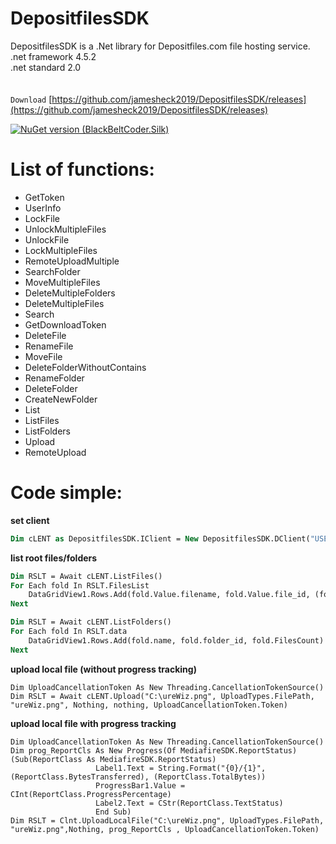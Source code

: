 # DepositfilesSDK
DepositfilesSDK is a .Net library for Depositfiles.com file hosting service.<br>
.net framework 4.5.2<br>
.net standard 2.0<br>
<br>
<br>
`Download`
[https://github.com/jamesheck2019/DepositfilesSDK/releases](https://github.com/jamesheck2019/DepositfilesSDK/releases)<br>

[![NuGet version (BlackBeltCoder.Silk)](https://img.shields.io/nuget/v/DeQmaTech.DepositfilesSDK.svg?style=plastic)](https://www.nuget.org/packages/DeQmaTech.DepositfilesSDK/)

# List of functions:
* GetToken
* UserInfo
* LockFile
* UnlockMultipleFiles
* UnlockFile
* LockMultipleFiles
* RemoteUploadMultiple
* SearchFolder
* MoveMultipleFiles
* DeleteMultipleFolders
* DeleteMultipleFiles
* Search
* GetDownloadToken
* DeleteFile
* RenameFile
* MoveFile
* DeleteFolderWithoutContains
* RenameFolder
* DeleteFolder
* CreateNewFolder
* List
* ListFiles
* ListFolders
* Upload
* RemoteUpload



# Code simple:
**set client**
```vb
Dim cLENT as DepositfilesSDK.IClient = New DepositfilesSDK.DClient("USER", "PASS", Nothing)
```
**list root files/folders**
```vb
Dim RSLT = Await cLENT.ListFiles()
For Each fold In RSLT.FilesList
    DataGridView1.Rows.Add(fold.Value.filename, fold.Value.file_id, (fold.Value.size))
Next

Dim RSLT = Await cLENT.ListFolders()
For Each fold In RSLT.data
    DataGridView1.Rows.Add(fold.name, fold.folder_id, fold.FilesCount)
Next
```
**upload local file (without progress tracking)**
```vb.net
Dim UploadCancellationToken As New Threading.CancellationTokenSource()
Dim RSLT = Await cLENT.Upload("C:\ureWiz.png", UploadTypes.FilePath, "ureWiz.png", Nothing, nothing, UploadCancellationToken.Token)
```
**upload local file with progress tracking**
```vb.net
Dim UploadCancellationToken As New Threading.CancellationTokenSource()
Dim prog_ReportCls As New Progress(Of MediafireSDK.ReportStatus)(Sub(ReportClass As MediafireSDK.ReportStatus)
                   Label1.Text = String.Format("{0}/{1}", (ReportClass.BytesTransferred), (ReportClass.TotalBytes))
                   ProgressBar1.Value = CInt(ReportClass.ProgressPercentage)
                   Label2.Text = CStr(ReportClass.TextStatus)
                   End Sub)
Dim RSLT = Clnt.UploadLocalFile("C:\ureWiz.png", UploadTypes.FilePath, "ureWiz.png",Nothing, prog_ReportCls , UploadCancellationToken.Token)
```
